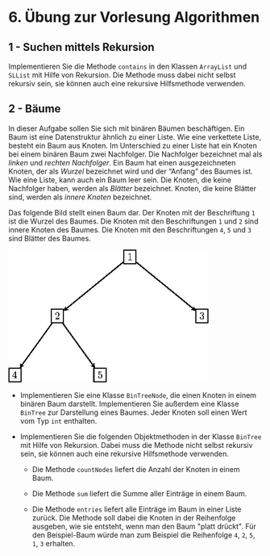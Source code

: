 # 6. Übung zur Vorlesung Algorithmen

## 1 - Suchen mittels Rekursion

Implementieren Sie die Methode `contains` in den Klassen `ArrayList` und `SLList` mit Hilfe von Rekursion. Die Methode muss dabei nicht selbst rekursiv sein, sie können auch eine rekursive Hilfsmethode verwenden.

## 2 - Bäume

In dieser Aufgabe sollen Sie sich mit binären Bäumen beschäftigen. Ein Baum ist eine Datenstruktur ähnlich zu einer Liste. Wie eine verkettete Liste, besteht ein Baum aus Knoten. Im Unterschied zu einer Liste hat ein Knoten bei einem binären Baum zwei Nachfolger. Die Nachfolger bezeichnet mal als _linken_ und _rechten Nachfolger_. Ein Baum hat einen ausgezeichneten Knoten, der als _Wurzel_ bezeichnet wird und der “Anfang” des Baumes ist. Wie eine Liste, kann auch ein Baum leer sein. Die Knoten, die keine Nachfolger haben, werden als _Blätter_ bezeichnet. Knoten, die keine Blätter sind, werden als _innere Knoten_ bezeichnet.

Das folgende Bild stellt einen Baum dar. Der Knoten mit der Beschriftung `1` ist die Wurzel des Baumes. Die Knoten mit den Beschriftungen `1` und `2` sind innere Knoten des Baumes. Die Knoten mit den Beschriftungen `4`, `5` und `3` sind Blätter des Baumes.

![Ein Beispiel-Baum](images/tree01.png)

- Implementieren Sie eine Klasse `BinTreeNode`, die einen Knoten in einem binären Baum darstellt. Implementieren Sie außerdem eine Klasse `BinTree` zur Darstellung eines Baumes. Jeder Knoten soll einen Wert vom Typ `int` enthalten.

- Implementieren Sie die folgenden Objektmethoden in der Klasse `BinTree` mit Hilfe von Rekursion. Dabei muss die Methode nicht selbst rekursiv sein, sie können auch eine rekursive Hilfsmethode verwenden.

  - Die Methode `countNodes` liefert die Anzahl der Knoten in einem Baum.

  - Die Methode `sum` liefert die Summe aller Einträge in einem Baum.

  - Die Methode `entries` liefert alle Einträge im Baum in einer Liste zurück.
    Die Methode soll dabei die Knoten in der Reihenfolge ausgeben, wie sie entsteht, wenn man den Baum "platt drückt". Für den Beispiel-Baum würde man zum Beispiel die Reihenfolge `4`, `2`, `5`, `1`, `3` erhalten.
